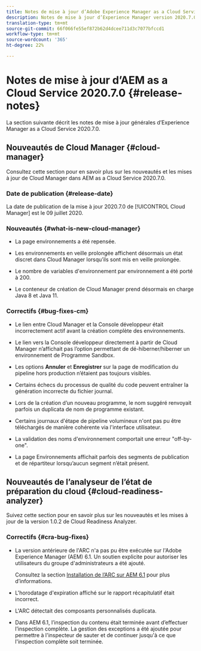 ```yaml
---
title: Notes de mise à jour d’Adobe Experience Manager as a Cloud Service version 2020.7.0
description: Notes de mise à jour d’Experience Manager version 2020.7.0
translation-type: tm+mt
source-git-commit: 66f066fe55ef872b62d4dcee711d3c7077bfccd1
workflow-type: tm+mt
source-wordcount: '365'
ht-degree: 22%

---
```



# Notes de mise à jour d’AEM as a Cloud Service 2020.7.0 {#release-notes}

La section suivante décrit les notes de mise à jour générales d’Experience Manager as a Cloud Service 2020.7.0.

## Nouveautés de Cloud Manager {#cloud-manager}

Consultez cette section pour en savoir plus sur les nouveautés et les mises à jour de Cloud Manager dans AEM as a Cloud Service 2020.7.0.

### Date de publication {#release-date}

La date de publication de la mise à jour 2020.7.0 de [!UICONTROL Cloud Manager] est le 09 juillet 2020.

### Nouveautés {#what-is-new-cloud-manager}

* La page environnements a été repensée.

* Les environnements en veille prolongée affichent désormais un état discret dans Cloud Manager lorsqu’ils sont mis en veille prolongée.

* Le nombre de variables d&#39;environnement par environnement a été porté à 200.

* Le conteneur de création de Cloud Manager prend désormais en charge Java 8 et Java 11.

### Correctifs {#bug-fixes-cm}

* Le lien entre Cloud Manager et la Console développeur était incorrectement actif avant la création complète des environnements.

* Le lien vers la Console développeur directement à partir de Cloud Manager n’affichait pas l’option permettant de dé-hiberner/hiberner un environnement de Programme Sandbox.

* Les options **Annuler** et **Enregistrer** sur la page de modification du pipeline hors production n’étaient pas toujours visibles.

* Certains échecs du processus de qualité du code peuvent entraîner la génération incorrecte du fichier journal.

* Lors de la création d’un nouveau programme, le nom suggéré renvoyait parfois un duplicata de nom de programme existant.

* Certains journaux d&#39;étape de pipeline volumineux n&#39;ont pas pu être téléchargés de manière cohérente via l&#39;interface utilisateur.

* La validation des noms d&#39;environnement comportait une erreur &quot;off-by-one&quot;.

* La page Environnements affichait parfois des segments de publication et de répartiteur lorsqu’aucun segment n’était présent.

## Nouveautés de l’analyseur de l’état de préparation du cloud {#cloud-readiness-analyzer}

Suivez cette section pour en savoir plus sur les nouveautés et les mises à jour de la version 1.0.2 de Cloud Readiness Analyzer.

### Correctifs {#cra-bug-fixes}

* La version antérieure de l&#39;ARC n&#39;a pas pu être exécutée sur l&#39;Adobe Experience Manager (AEM) 6.1. Un soutien explicite pour autoriser les utilisateurs du groupe d&#39;administrateurs a été ajouté.

   Consultez la section [Installation de l’ARC sur AEM 6.1](https://docs.adobe.com/content/help/en/experience-manager-cloud-service/moving/cloud-migration/cloud-readiness-analyzer/using-cloud-readiness-analyzer.html#installing-on-aem61) pour plus d’informations.

* L&#39;horodatage d&#39;expiration affiché sur le rapport récapitulatif était incorrect.

* L&#39;ARC détectait des composants personnalisés duplicata.

* Dans AEM 6.1, l’inspection du contenu était terminée avant d’effectuer l’inspection complète. La gestion des exceptions a été ajoutée pour permettre à l&#39;inspecteur de sauter et de continuer jusqu&#39;à ce que l&#39;inspection complète soit terminée.


